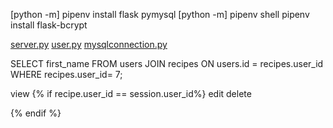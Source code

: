 [python -m] pipenv install flask pymysql
[python -m] pipenv shell
            pipenv install flask-bcrypt

[server.py](server.py)
[user.py](user.py)
[mysqlconnection.py](mysqlconnection.py)

<input type="hidden" name="id" value="{{recipe.id}}">  

SELECT first_name FROM users JOIN recipes ON users.id = recipes.user_id
WHERE recipes.user_id= 7;

view
{% if recipe.user_id == session.user_id%}
edit
delete

{% endif %}